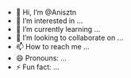 - 👋 Hi, I’m @Anisztn
- 👀 I’m interested in ...
- 🌱 I’m currently learning ...
- 💞️ I’m looking to collaborate on ...
- 📫 How to reach me ...
- 😄 Pronouns: ...
- ⚡ Fun fact: ...

<!---
Anisztn/Anisztn is a ✨ special ✨ repository because its `README.md` (this file) appears on your GitHub profile.
You can click the Preview link to take a look at your changes.
--->
